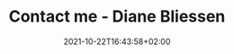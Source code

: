 ---
title: "Contact me - Diane Bliessen"
date: 2021-10-22T16:43:58+02:00
draft: false
keywords: "Diane Bliessen, E-Mail Anfrage"
description : "Einfach anfragen, ich freue mich."
type: "page"
# url: "about_me|Diane_Bliessen"
---